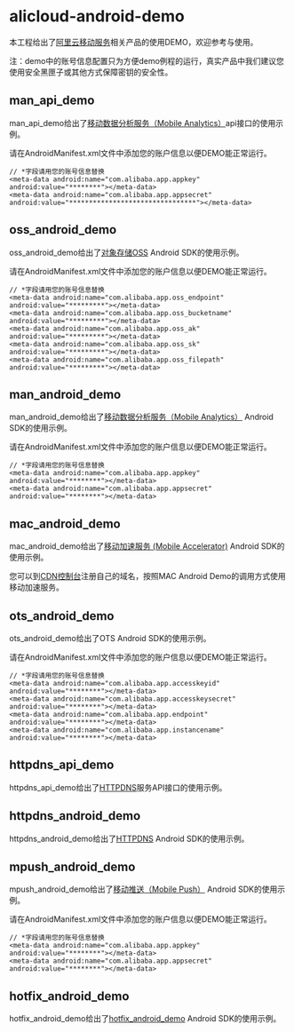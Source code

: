 # alicloud-android-demo

本工程给出了[阿里云移动服务](http://dpa.console.aliyun.com/)相关产品的使用DEMO，欢迎参考与使用。

注：demo中的账号信息配置只为方便demo例程的运行，真实产品中我们建议您使用安全黑匣子或其他方式保障密钥的安全性。

## man_api_demo

man_api_demo给出了[移动数据分析服务（Mobile Analytics）](https://www.aliyun.com/product/man)api接口的使用示例。

请在AndroidManifest.xml文件中添加您的账户信息以便DEMO能正常运行。

```
// *字段请用您的账号信息替换
<meta-data android:name="com.alibaba.app.appkey" android:value="********"></meta-data>
<meta-data android:name="com.alibaba.app.appsecret" android:value="********************************"></meta-data>
```

## oss_android_demo

oss_android_demo给出了[对象存储OSS](https://www.aliyun.com/product/oss) Android SDK的使用示例。

请在AndroidManifest.xml文件中添加您的账户信息以便DEMO能正常运行。

```
// *字段请用您的账号信息替换
<meta-data android:name="com.alibaba.app.oss_endpoint" android:value="*********"></meta-data>
<meta-data android:name="com.alibaba.app.oss_bucketname" android:value="*********"></meta-data>
<meta-data android:name="com.alibaba.app.oss_ak" android:value="*********"></meta-data>
<meta-data android:name="com.alibaba.app.oss_sk" android:value="*********"></meta-data>
<meta-data android:name="com.alibaba.app.oss_filepath" android:value="*********"></meta-data>
```

## man_android_demo

man_android_demo给出了[移动数据分析服务（Mobile Analytics）](https://www.aliyun.com/product/man) Android SDK的使用示例。

请在AndroidManifest.xml文件中添加您的账户信息以便DEMO能正常运行。

```
// *字段请用您的账号信息替换
<meta-data android:name="com.alibaba.app.appkey" android:value="********"></meta-data>
<meta-data android:name="com.alibaba.app.appsecret" android:value="********"></meta-data>
```

## mac_android_demo

mac_android_demo给出了[移动加速服务 (Mobile Accelerator)](https://help.aliyun.com/document_detail/cdn/getting-started/mas/overview.html?spm=5176.product8314936_cdn.6.107.uMNMvV) Android SDK的使用示例。

您可以到[CDN控制台](https://cdn.console.aliyun.com/console/index#/)注册自己的域名，按照MAC Android Demo的调用方式使用移动加速服务。

## ots_android_demo

ots_android_demo给出了OTS Android SDK的使用示例。

请在AndroidManifest.xml文件中添加您的账户信息以便DEMO能正常运行。

```
// *字段请用您的账号信息替换
<meta-data android:name="com.alibaba.app.accesskeyid" android:value="********"></meta-data>
<meta-data android:name="com.alibaba.app.accesskeysecret" android:value="********"></meta-data>
<meta-data android:name="com.alibaba.app.endpoint" android:value="********"></meta-data>
<meta-data android:name="com.alibaba.app.instancename" android:value="********"></meta-data>
```

## httpdns_api_demo

httpdns_api_demo给出了[HTTPDNS](https://www.aliyun.com/product/httpdns)服务API接口的使用示例。

## httpdns_android_demo

httpdns_android_demo给出了[HTTPDNS](https://www.aliyun.com/product/httpdns) Android SDK的使用示例。

## mpush_android_demo

mpush_android_demo给出了[移动推送（Mobile Push）](https://www.aliyun.com/product/cps) Android SDK的使用示例。

请在AndroidManifest.xml文件中添加您的账户信息以便DEMO能正常运行。

```
// *字段请用您的账号信息替换
<meta-data android:name="com.alibaba.app.appkey" android:value="********"></meta-data>
<meta-data android:name="com.alibaba.app.appsecret" android:value="********"></meta-data>
```

## hotfix_android_demo

hotfix_android_demo给出了[hotfix_android_demo](https://help.aliyun.com/document_detail/51415.html) Android SDK的使用示例。
